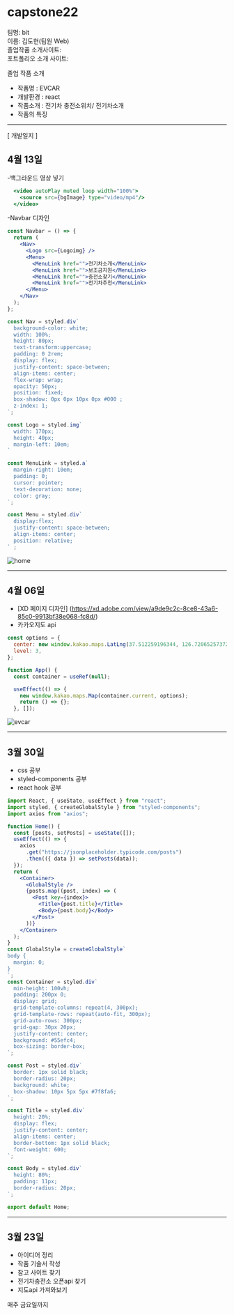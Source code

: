 # capstone22

팀명: bit<br>
이름: 김도현(팀원 Web)<br>
졸업작품 소개사이트:<br>
포트폴리오 소개 사이트:<br>


졸업 작품 소개
- 작품명 : EVCAR
- 개발환경 : react
- 작품소개 : 전기차 충전소위치/ 전기차소개
- 작품의 특징

***
[ 개발일지 ]
## 4월 13일

-백그라운드 영상 넣기
```jsx
  <video autoPlay muted loop width="100%">
    <source src={bgImage} type="video/mp4"/>
  </video>
```
-Navbar 디자인
```jsx
const Navbar = () => {
  return (
    <Nav>
      <Logo src={Logoimg} />
      <Menu>
        <MenuLink href="">전기차소개</MenuLink>
        <MenuLink href="">보조금지원</MenuLink>
        <MenuLink href="">충전소찾기</MenuLink>
        <MenuLink href="">전기차추천</MenuLink>
      </Menu>
    </Nav>
  );
};

const Nav = styled.div`
  background-color: white;
  width: 100%;
  height: 80px;
  text-transform:uppercase;
  padding: 0 2rem;
  display: flex;
  justify-content: space-between;
  align-items: center;
  flex-wrap: wrap;
  opacity: 50px;
  position: fixed;
  box-shadow: 0px 0px 10px 0px #000 ;
  z-index: 1;
`;

const Logo = styled.img`
  width: 170px;
  height: 40px;
  margin-left: 10em;
`

const MenuLink = styled.a`
  margin-right: 10em;
  padding: 0;
  cursor: pointer;
  text-decoration: none;
  color: gray;
`;

const Menu = styled.div`
  display:flex;
  justify-content: space-between;
  align-items: center;
  position: relative;
` ;
```
![home](https://blogfiles.pstatic.net/MjAyMjA0MTVfMTUg/MDAxNjUwMDMzOTY2Nzg0.aF0Vnj1zttP9xX2lojHmy1FpFrQ5LtohTI8SCnZsg8wg.XIJ5bVRcwNztRqFC1IC4p9sx_EnfctG4-m4964TIYkgg.JPEG.alsl970/dee.JPG)
***
## 4월 06일

- [XD 페이지 디자인] (https://xd.adobe.com/view/a9de9c2c-8ce8-43a6-85c0-9913bf38e068-fc8d/)
- 카카오지도 api
```jsx
const options = {
  center: new window.kakao.maps.LatLng(37.512259196344, 126.72065257372), //지도의 중심좌표.
  level: 3,
};

function App() {
  const container = useRef(null);

  useEffect(() => {
    new window.kakao.maps.Map(container.current, options); 
    return () => {};
  }, []);
```
![evcar](https://user-images.githubusercontent.com/89895926/162460055-5c7be7c1-f69e-4ff2-bcf8-7c9edf6cb1d6.png)

***
## 3월 30일

- css 공부
- styled-components 공부
- react hook 공부

```jsx
import React, { useState, useEffect } from "react";
import styled, { createGlobalStyle } from "styled-components";
import axios from "axios";

function Home() {
  const [posts, setPosts] = useState([]);
  useEffect(() => {
    axios
      .get("https://jsonplaceholder.typicode.com/posts")
      .then(({ data }) => setPosts(data));
  });
  return (
    <Container>
      <GlobalStyle />
      {posts.map((post, index) => (
        <Post key={index}>
          <Title>{post.title}</Title>
          <Body>{post.body}</Body>
        </Post>
      ))}
    </Container>
  );
}
const GlobalStyle = createGlobalStyle`
body {
  margin: 0;
}
`;
const Container = styled.div`
  min-height: 100vh;
  padding: 200px 0;
  display: grid;
  grid-template-columns: repeat(4, 300px);
  grid-template-rows: repeat(auto-fit, 300px);
  grid-auto-rows: 300px;
  grid-gap: 30px 20px;
  justify-content: center;
  background: #55efc4;
  box-sizing: border-box;
`;

const Post = styled.div`
  border: 1px solid black;
  border-radius: 20px;
  background: white;
  box-shadow: 10px 5px 5px #7f8fa6;
`;

const Title = styled.div`
  height: 20%;
  display: flex;
  justify-content: center;
  align-items: center;
  border-bottom: 1px solid black;
  font-weight: 600;
`;

const Body = styled.div`
  height: 80%;
  padding: 11px;
  border-radius: 20px;
`;

export default Home;
```
***
## 3월 23일

- 아이디어 정리 
- 작품 기술서 작성
- 참고 사이트 찾기
- 전기차충전소 오픈api 찾기
- 지도api 가져와보기



매주 금요일까지
